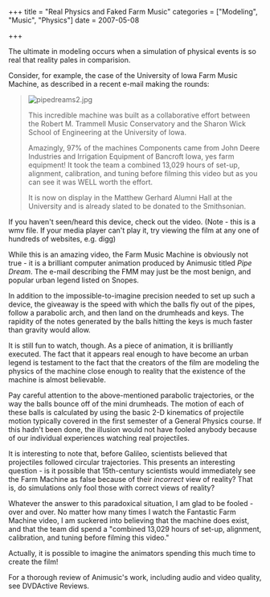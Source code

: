 +++
title = "Real Physics and Faked Farm Music"
categories = ["Modeling", "Music", "Physics"]
date = 2007-05-08


+++


The ultimate in modeling occurs when a simulation of physical events is so real that reality pales in comparision.
                 
Consider, for example, the case of the University of Iowa Farm Music Machine, as described in a recent e-mail making the rounds:
          
<blockquote><img alt="pipedreams2.jpg" src="https://www.fractalog.com/jpg/pipedreams2.jpg" />

  
This incredible machine was built as a collaborative effort between the Robert M. Trammell Music Conservatory and the Sharon Wick School of Engineering at the University of Iowa.
                 
Amazingly, 97% of the machines Components came from John Deere Industries and Irrigation Equipment of Bancroft Iowa, yes farm equipment! It took the team a combined 13,029 hours of set-up, alignment, calibration, and tuning before filming this video but as you can see it was WELL worth the effort.
                 
It is now on display in the Matthew Gerhard Alumni Hall at the University and is already slated to be donated to the Smithsonian.
      </blockquote>
                
If you haven't seen/heard this device, check out the video. (Note - this is a wmv file. If your media player can't play it, try viewing the film at any one of hundreds of websites, e.g. digg)
                 
While this is an amazing video, the Farm Music Machine is obviously not true - it is a brilliant computer animation produced by Animusic titled <em>Pipe Dream</em>. The e-mail describing the FMM may just be the most benign, and popular urban legend listed on Snopes.
                
 In addition to the impossible-to-imagine precision needed to set up such a device, the giveaway is the speed with which the balls fly out of the pipes, follow a parabolic arch, and then land on the drumheads and keys. The rapidity of the notes generated by the balls hitting the keys is much faster than gravity would allow.
                  
It is still fun to watch, though. As a piece of animation, it is brilliantly executed. The fact that it appears real enough to have become an urban legend is testament to the fact that the creators of the film are modeling the physics of the machine close enough to reality that the existence of the machine is almost believable.
                  
Pay careful attention to the above-mentioned parabolic trajectories, or the way the balls bounce off of the mini drumheads. The motion of each of these balls is calculated by using the basic 2-D kinematics of projectile motion typically covered in the first semester of a General Physics course. If this hadn't been done, the illusion would not have fooled anybody because of our individual experiences watching real projectiles.
                  
It is interesting to note that, before Galileo, scientists believed that projectiles followed circular trajectories. This presents an interesting question - is it possible that 15th-century scientists would immediately see the Farm Machine as false because of their <em>incorrect </em>view of reality? That is, do simulations only fool those with correct views of reality?
                  
Whatever the answer to this paradoxical situation, I am glad to be fooled - over and over. No matter how many times I watch the Fantastic Farm Machine video, I am suckered into believing that the machine does exist, and that the team did spend a &quot;combined 13,029 hours of set-up, alignment, calibration, and tuning before filming this video.&quot;
                  
Actually, it is possible to imagine the animators spending this much time to create the film!
             
For a thorough review of Animusic's work, including audio and video quality, see DVDActive Reviews. 
